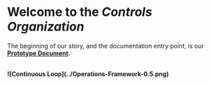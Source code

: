 # Welcome to the *Controls Organization*

The beginning of our story, and the documentation entry point, is our
<b><a href="./qual/ 664e77c4-20240522-The-Controls-Organization.pdf">Prototype Document</a>.

<br>
![Continuous Loop](../Operations-Framework-0.5.png)
<br>
<br>
<br>
<br>
<br>
<br>
<br>
<br>
<br>
<br>
<br>
<br>
<br>
<br>
<br>
<br>
<br>
<br>
<br>
<br>
<br>
<br>
<br>
<br>
